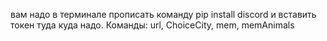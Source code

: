вам надо в терминале прописать команду pip install discord и вставить токен туда куда надо. Команды: url, ChoiceCity, mem, memAnimals
